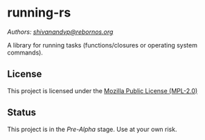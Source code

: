# running-rs
*Authors: shivanandvp@rebornos.org*

A library for running tasks (functions/closures or operating system commands).

## License
This project is licensed under the [Mozilla Public License (MPL-2.0)](https://www.mozilla.org/en-US/MPL/2.0/)

## Status
This project is in the *Pre-Alpha* stage. Use at your own risk.
